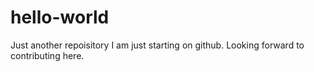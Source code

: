# hello-world
Just another repoisitory
I am just starting on github. Looking forward to contributing here.
